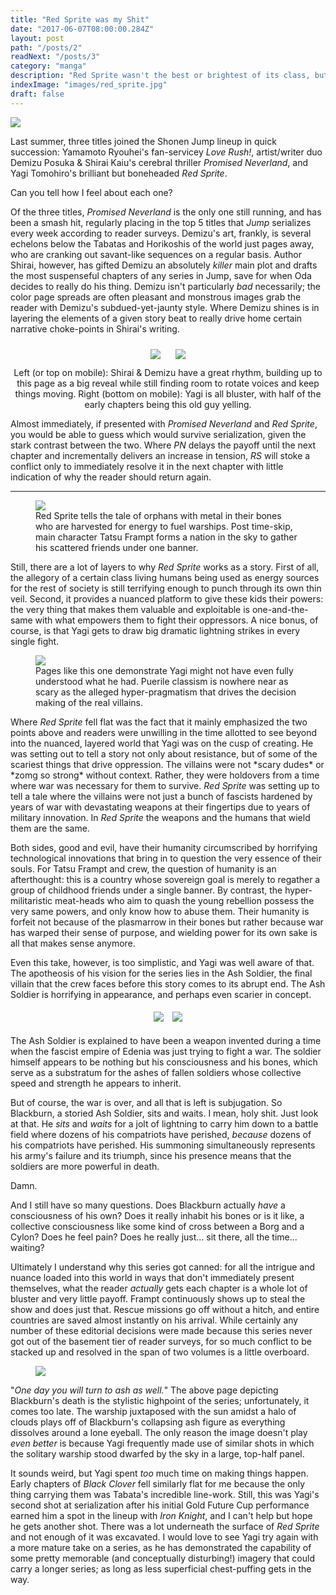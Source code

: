 ```yaml
---
title: "Red Sprite was my Shit"
date: "2017-06-07T08:00:00.284Z"
layout: post
path: "/posts/2"
readNext: "/posts/3"
category: "manga"
description: "Red Sprite wasn't the best or brightest of its class, but it's still gone too soon."
indexImage: "images/red_sprite.jpg"
draft: false
---
```


<img class="floatCenter" style="max-height: 600px;" src="https://s3.amazonaws.com/foggy1/WSJ_Issue_39_2016_Cover.png" />

Last summer, three titles joined the Shonen Jump lineup in quick succession:  Yamamoto Ryouhei's fan-servicey _Love Rush!_, artist/writer duo Demizu Posuka & Shirai Kaiu's cerebral thriller _Promised Neverland_, and Yagi Tomohiro's brilliant but boneheaded _Red Sprite_. 

Can you tell how I feel about each one?

Of the three titles, _Promised Neverland_ is the only one still running, and has been a smash hit, regularly placing in the top 5 titles that _Jump_ serializes every week according to reader surveys. Demizu's art, frankly, is several echelons below the Tabatas and Horikoshis of the world just pages away, who are cranking out savant-like sequences on a regular basis. Author Shirai, however, has gifted Demizu an absolutely _killer_ main plot and drafts the most suspenseful chapters of any series in Jump, save for when Oda decides to really do his thing. Demizu isn't particularly _bad_ necessarily; the color page spreads are often pleasant and monstrous images grab the reader with Demizu's subdued-yet-jaunty style. Where Demizu shines is in layering the elements of a given story beat to really drive home certain narrative choke-points in Shirai's writing.

<div class='floatCenter' style='text-align:center;'>
  <img style="display: inline-block;max-height: 600px;margin:10px;" src="https://s3.amazonaws.com/foggy1/Screenshot_2017-06-06-21-22-50-01.jpeg" />
  <img style="display: inline-block;max-height: 600px;margin:10px;" src="https://s3.amazonaws.com/foggy1/Screenshot_2017-06-06-21-16-55-01.jpeg" />
  <figcaption>Left (or top on mobile): Shirai & Demizu have a great rhythm, building up to this page as a big reveal while still finding room to rotate voices and keep things moving. Right (bottom on mobile): Yagi is all bluster, with half of the early chapters being this old guy yelling.</figcaption>
</div>


Almost immediately, if presented with _Promised Neverland_ and _Red Sprite_, you would be able to guess which would survive serialization, given the stark contrast between the two. Where _PN_ delays the payoff until the next chapter and incrementally delivers an increase in tension, _RS_ will stoke a conflict only to immediately resolve it in the next chapter with little indication of why the reader should return again. 

<hr/>

<figure class='floatCenter'>
<img class="floatCenter" style="max-height: 600px;" src="https://s3.amazonaws.com/foggy1/Screenshot_2017-06-06-21-55-07-01.jpeg" />
<figcaption>Red Sprite tells the tale of orphans with metal in their bones who are harvested for energy to fuel warships. Post time-skip, main character Tatsu Frampt forms a nation in the sky to gather his scattered friends under one banner.</figcaption>
</figure>

Still, there are a lot of layers to why _Red Sprite_ works as a story. First of all, the allegory of a certain class living humans being used as energy sources for the rest of society is still terrifying enough to punch through its own thin veil. Second, it provides a nuanced platform to give these kids their powers: the very thing that makes them valuable and exploitable is one-and-the-same with what empowers them to fight their oppressors. A nice bonus, of course, is that Yagi gets to draw big dramatic lightning strikes in every single fight.


<figure class='floatCenter'>
<img class="floatCenter" style="max-height: 600px;" src="https://s3.amazonaws.com/foggy1/Screenshot_2017-06-06-21-19-29-01.jpeg" />
<figcaption>Pages like this one demonstrate Yagi might not have even fully understood what he had. Puerile classism is nowhere near as scary as the alleged hyper-pragmatism that drives the decision making of the real villains.</figcaption>
</figure>

Where _Red Sprite_ fell flat was the fact that it mainly emphasized the two points above and readers were unwilling in the time allotted to see beyond into the nuanced, layered world that Yagi was on the cusp of creating. He was setting out to tell a story not only about resistance, but of some of the scariest things that drive oppression. The villains were not \*scary dudes\* or \*zomg so strong\* without context. Rather, they were holdovers from a time where war was necessary for them to survive. _Red Sprite_ was setting up to tell a tale where the villains were not just a bunch of fascists hardened by years of war with devastating weapons at their fingertips due to years of military innovation. In _Red Sprite_ the weapons and the humans that wield them are the same.  

Both sides, good and evil, have their humanity circumscribed by horrifying technological innovations that bring in to question the very essence of their souls. For Tatsu Frampt and crew, the question of humanity is an afterthought: this is a country whose sovereign goal is merely to regather a group of childhood friends under a single banner. By contrast, the hyper-militaristic meat-heads who aim to quash the young rebellion possess the very same powers, and only know how to abuse them. Their humanity is forfeit not because of the plasmarrow in their bones but rather because war has warped their sense of purpose, and wielding power for its own sake is all that makes sense anymore.

Even this take, however, is too simplistic, and Yagi was well aware of that. The apotheosis of his vision for the series lies in the Ash Soldier, the final villain that the crew faces before this story comes to its abrupt end. The Ash Soldier is horrifying in appearance, and perhaps even scarier in concept. 

<div class='floatCenter' style='text-align:center;'>
  <img style="display: inline-block;max-height: 600px;margin: 5px;" src="https://s3.amazonaws.com/foggy1/Screenshot_2017-05-18-09-17-36-01.jpeg" />
  <img style="display: inline-block;max-height: 600px;margin: 5px;" src="https://s3.amazonaws.com/foggy1/Screenshot_2017-05-18-09-17-42-01.jpeg" />
</div>

The Ash Soldier is explained to have been a weapon invented during a time when the fascist empire of Edenia was just trying to fight a war. The soldier himself appears to be nothing but his consciousness and his bones, which serve as a substratum for the ashes of fallen soldiers whose collective speed and strength he appears to inherit. 

But of course, the war is over, and all that is left is subjugation. So Blackburn, a storied Ash Soldier, sits and waits. I mean, holy shit. Just look at that. He _sits_ and _waits_ for a jolt of lightning to carry him down to a battle field where dozens of his compatriots have perished, _because_ dozens of his compatriots have perished. His summoning simultaneously represents his army's failure and its triumph, since his presence means that the soldiers are more powerful in death.

Damn.

And I still have so many questions. Does Blackburn actually _have_ a consciousness of his own? Does it really inhabit his bones or is it like, a collective consciousness like some kind of cross between a Borg and a Cylon? Does he feel pain? Does he really just... sit there, all the time... waiting?

Ultimately I understand why this series got canned: for all the intrigue and nuance loaded into this world in ways that don't immediately present themselves, what the reader _actually_ gets each chapter is a whole lot of bluster and very little payoff. Frampt continuously shows up to steal the show and does just that. Rescue missions go off without a hitch, and entire countries are saved almost instantly on his arrival. While certainly any number of these editorial decisions were made because this series never got out of the basement tier of reader surveys, for so much conflict to be stacked up and resolved in the span of two volumes is a little overboard.


<figure class='floatCenter'>
<img style="max-height: 700px;" src="https://s3.amazonaws.com/foggy1/Screenshot_2017-06-06-21-09-44-01.jpeg " />
</figure>

"_One day you will turn to ash as well._" The above page depicting Blackburn's death is the stylistic highpoint of the series; unfortunately, it comes too late. The warship juxtaposed with the sun amidst a halo of clouds plays off of Blackburn's collapsing ash figure as everything dissolves around a lone eyeball. The only reason the image doesn't play _even better_ is because Yagi frequently made use of similar shots in which the solitary warship stood dwarfed by the sky in a large, top-half panel.

It sounds weird, but Yagi spent _too_ much time on making things happen. Early chapters of _Black Clover_ fell similarly flat for me because the only thing carrying them was Tabata's incredible line-work. Still, this was Yagi's second shot at serialization after his initial Gold Future Cup performance earned him a spot in the lineup with _Iron Knight_, and I can't help but hope he gets another shot. There was a lot underneath the surface of _Red Sprite_ and not enough of it was excavated. I would love to see Yagi try again with a more mature take on a series, as he has demonstrated the capability of some pretty memorable (and conceptually disturbing!) imagery that could carry a longer series; as long as less superficial chest-puffing gets in the way.